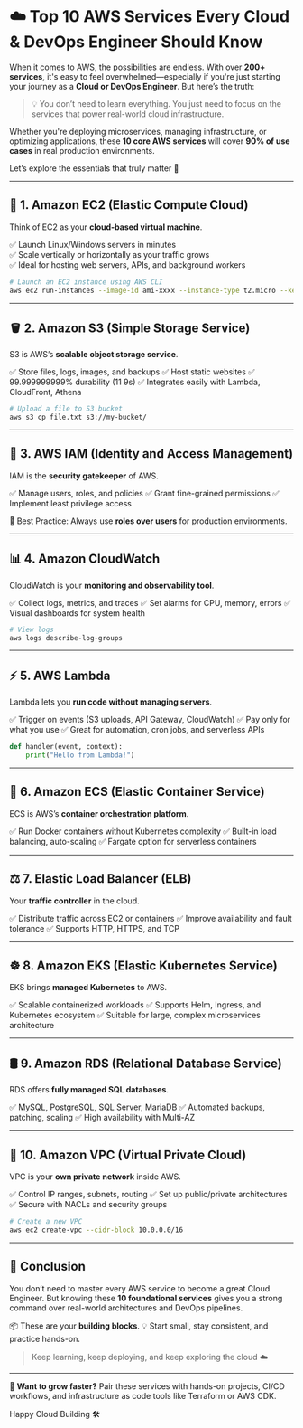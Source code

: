 # ☁️ Top 10 AWS Services Every Cloud & DevOps Engineer Should Know

When it comes to AWS, the possibilities are endless. With over **200+ services**, it's easy to feel overwhelmed—especially if you're just starting your journey as a **Cloud or DevOps Engineer**. But here’s the truth:

> 💡 You don’t need to learn everything. You just need to focus on the services that power real-world cloud infrastructure.

Whether you're deploying microservices, managing infrastructure, or optimizing applications, these **10 core AWS services** will cover **90% of use cases** in real production environments.

Let’s explore the essentials that truly matter 🚀

---

## 🔧 1. Amazon EC2 (Elastic Compute Cloud)

Think of EC2 as your **cloud-based virtual machine**.

✅ Launch Linux/Windows servers in minutes  
✅ Scale vertically or horizontally as your traffic grows  
✅ Ideal for hosting web servers, APIs, and background workers

```bash
# Launch an EC2 instance using AWS CLI
aws ec2 run-instances --image-id ami-xxxx --instance-type t2.micro --key-name my-key --security-groups my-sg
````

---

## 🪣 2. Amazon S3 (Simple Storage Service)

S3 is AWS’s **scalable object storage service**.

✅ Store files, logs, images, and backups
✅ Host static websites
✅ 99.999999999% durability (11 9s)
✅ Integrates easily with Lambda, CloudFront, Athena

```bash
# Upload a file to S3 bucket
aws s3 cp file.txt s3://my-bucket/
```

---

## 🔐 3. AWS IAM (Identity and Access Management)

IAM is the **security gatekeeper** of AWS.

✅ Manage users, roles, and policies
✅ Grant fine-grained permissions
✅ Implement least privilege access

📌 Best Practice: Always use **roles over users** for production environments.

---

## 📊 4. Amazon CloudWatch

CloudWatch is your **monitoring and observability tool**.

✅ Collect logs, metrics, and traces
✅ Set alarms for CPU, memory, errors
✅ Visual dashboards for system health

```bash
# View logs
aws logs describe-log-groups
```

---

## ⚡ 5. AWS Lambda

Lambda lets you **run code without managing servers**.

✅ Trigger on events (S3 uploads, API Gateway, CloudWatch)
✅ Pay only for what you use
✅ Great for automation, cron jobs, and serverless APIs

```python
def handler(event, context):
    print("Hello from Lambda!")
```

---

## 🐳 6. Amazon ECS (Elastic Container Service)

ECS is AWS’s **container orchestration platform**.

✅ Run Docker containers without Kubernetes complexity
✅ Built-in load balancing, auto-scaling
✅ Fargate option for serverless containers

---

## ⚖️ 7. Elastic Load Balancer (ELB)

Your **traffic controller** in the cloud.

✅ Distribute traffic across EC2 or containers
✅ Improve availability and fault tolerance
✅ Supports HTTP, HTTPS, and TCP

---

## ☸️ 8. Amazon EKS (Elastic Kubernetes Service)

EKS brings **managed Kubernetes** to AWS.

✅ Scalable containerized workloads
✅ Supports Helm, Ingress, and Kubernetes ecosystem
✅ Suitable for large, complex microservices architecture

---

## 🛢️ 9. Amazon RDS (Relational Database Service)

RDS offers **fully managed SQL databases**.

✅ MySQL, PostgreSQL, SQL Server, MariaDB
✅ Automated backups, patching, scaling
✅ High availability with Multi-AZ

---

## 🔐 10. Amazon VPC (Virtual Private Cloud)

VPC is your **own private network** inside AWS.

✅ Control IP ranges, subnets, routing
✅ Set up public/private architectures
✅ Secure with NACLs and security groups

```bash
# Create a new VPC
aws ec2 create-vpc --cidr-block 10.0.0.0/16
```

---

## 🧠 Conclusion

You don’t need to master every AWS service to become a great Cloud Engineer. But knowing these **10 foundational services** gives you a strong command over real-world architectures and DevOps pipelines.

📦 These are your **building blocks**.
💡 Start small, stay consistent, and practice hands-on.

> Keep learning, keep deploying, and keep exploring the cloud ☁️

---

📌 **Want to grow faster?** Pair these services with hands-on projects, CI/CD workflows, and infrastructure as code tools like Terraform or AWS CDK.

Happy Cloud Building 🛠️

